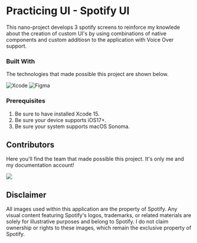 #  Practicing UI - Spotify UI

This nano-project develops 3 spotify screens to reinforce my knowlede about the creation of custom UI's by using combinations of native components and custom additiosn to the application with Voice Over support. 

### Built With
The technologies that made possible this project are shown below.

![Xcode](https://img.shields.io/badge/Xcode-007ACC?style=for-the-badge&logo=Xcode&logoColor=white)
![Figma](https://img.shields.io/badge/figma-%23F24E1E.svg?style=for-the-badge&logo=figma&logoColor=white)

<!-- GETTING STARTED -->

### Prerequisites

1. Be sure to have installed Xcode 15.
2. Be sure your device supports iOS17+.
3. Be sure your system supports macOS Sonoma.

<!-- CONTRIBUTING -->
## Contributors

Here you'll find the team that made possible this project. It's only me and my documentation account!

<a target="_blank" href="https://github.com/axel3246/Smart-TrafficAgent-TEC/graphs/contributors">
  <img src="https://stg.contrib.rocks/image?repo=axel3246/Smart-TrafficAgent-TEC" />
</a>

<!-- LICENSE -->
## Disclaimer

All images used within this application are the property of Spotify. Any visual content featuring Spotify's logos, trademarks, or related materials are solely for illustrative purposes and belong to Spotify. 
I do not claim ownership or rights to these images, which remain the exclusive property of Spotify.
